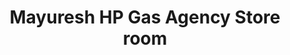 ---
title: "Mayuresh HP Gas Agency Store room"
url: /wagholi/mayuresh-hp-gas-agency-store-room/
shop: gas
---